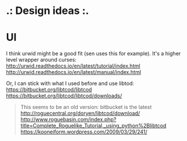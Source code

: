 .: Design ideas :.
==================

# UI
I think urwid might be a good fit (sen uses this for example). It's a higher
level wrapper around curses:
    http://urwid.readthedocs.io/en/latest/tutorial/index.html
    http://urwid.readthedocs.io/en/latest/manual/index.html

Or, I can stick with what I used before and use libtod:
    https://bitbucket.org/libtcod/libtcod
    https://bitbucket.org/libtcod/libtcod/downloads/
>   This seems to be an old version: bitbucket is the latest
    http://roguecentral.org/doryen/libtcod/download/
    http://www.roguebasin.com/index.php?title=Complete_Roguelike_Tutorial,_using_python%2Blibtcod
    https://kooneiform.wordpress.com/2009/03/29/241/
